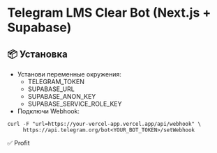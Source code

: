 
# Telegram LMS Clear Bot (Next.js + Supabase)

## 📦 Установка
- Установи переменные окружения:
  - TELEGRAM_TOKEN
  - SUPABASE_URL
  - SUPABASE_ANON_KEY
  - SUPABASE_SERVICE_ROLE_KEY
- Подключи Webhook:
```
curl -F "url=https://your-vercel-app.vercel.app/api/webhook" \
     https://api.telegram.org/bot<YOUR_BOT_TOKEN>/setWebhook
```

✅ Profit

